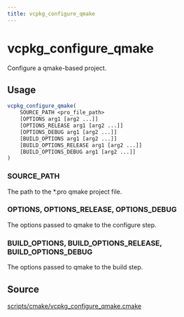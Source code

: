 ```yaml
---
title: vcpkg_configure_qmake
---
```


# vcpkg_configure_qmake

Configure a qmake-based project.

## Usage

```cmake
vcpkg_configure_qmake(
    SOURCE_PATH <pro_file_path>
    [OPTIONS arg1 [arg2 ...]]
    [OPTIONS_RELEASE arg1 [arg2 ...]]
    [OPTIONS_DEBUG arg1 [arg2 ...]]
    [BUILD_OPTIONS arg1 [arg2 ...]]
    [BUILD_OPTIONS_RELEASE arg1 [arg2 ...]]
    [BUILD_OPTIONS_DEBUG arg1 [arg2 ...]]
)
```

### SOURCE_PATH

The path to the *.pro qmake project file.

### OPTIONS, OPTIONS\_RELEASE, OPTIONS\_DEBUG

The options passed to qmake to the configure step.

### BUILD\_OPTIONS, BUILD\_OPTIONS\_RELEASE, BUILD\_OPTIONS\_DEBUG

The options passed to qmake to the build step.

## Source

[scripts/cmake/vcpkg\_configure\_qmake.cmake](https://github.com/Microsoft/vcpkg/blob/master/scripts/cmake/vcpkg_configure_qmake.cmake)

